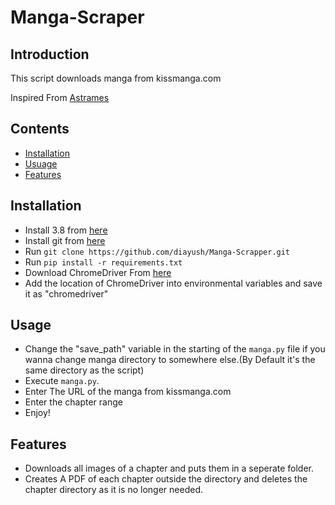 # Manga-Scraper

## Introduction
This script downloads manga from kissmanga.com

Inspired From [Astrames](https://github.com/Astrames/kissmanga-downloader)

## Contents
<!-- * [Demo](ttps://github.com/diayush/Manga-Scrapper/#Demo) -->
* [Installation](https://github.com/diayush/Manga-Scrapper/#Installation)
* [Usuage](https://github.com/diayush/Manga-Scrapper/#Usuage)
* [Features](https://github.com/diayush/Manga-Scrapper/#Features)

## Installation
* Install 3.8 from [here](https://www.python.org/downloads/release/python-382/)
* Install git from [here](https://git-scm.com/downloads)
* Run `git clone https://github.com/diayush/Manga-Scrapper.git`
* Run `pip install -r requirements.txt`
* Download ChromeDriver From [here](https://chromedriver.chromium.org/downloads)
* Add the location of ChromeDriver into environmental variables and save it as "chromedriver"

## Usage
* Change the "save_path" variable in the starting of the `manga.py` file if you wanna change manga directory to somewhere else.(By Default it's the same directory as the script)
* Execute `manga.py`.
* Enter The URL of the manga from kissmanga.com
* Enter the chapter range
* Enjoy!

## Features

* Downloads all images of a chapter and puts them in a seperate folder.
* Creates A PDF of each chapter outside the directory and deletes the chapter directory as it is no longer needed.